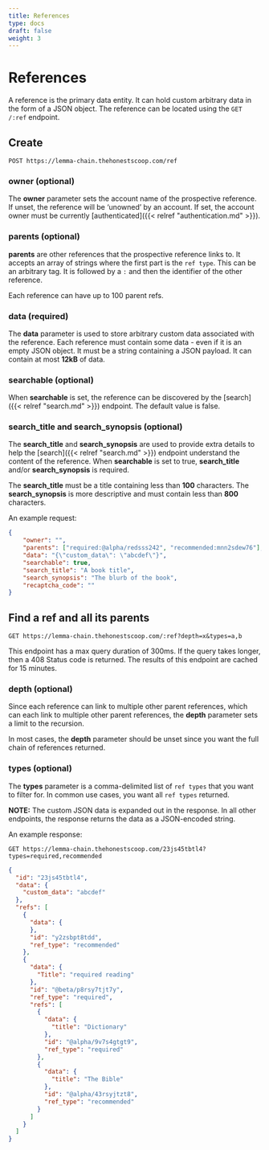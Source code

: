 ```yaml
---
title: References
type: docs
draft: false
weight: 3
---
```



# **References**

A reference is the primary data entity. It can hold custom arbitrary data in the form of a JSON object. The reference can be located using the `GET /:ref` endpoint.

## **Create**

`POST https://lemma-chain.thehonestscoop.com/ref`


### **owner**  (optional)

The **owner** parameter sets the account name of the prospective reference. If unset, the reference will be &lsquo;unowned&rsquo; by an account. If set, the account owner must be currently [authenticated]({{< relref "authentication.md" >}}).

### **parents**  (optional)

**parents** are other references that the prospective reference links to. It accepts an array of strings where the first part is the `ref type`. This can be an arbitrary tag. It is followed by a `:` and then the identifier of the other reference.

Each reference can have up to 100 parent refs.

### **data**  (required)

The **data** parameter is used to store arbitrary custom data associated with the reference. Each reference must contain some data - even if it is an empty JSON object. It must be a string containing a JSON payload. It can contain at most **12kB** of data.

### **searchable**  (optional)

When **searchable** is set, the reference can be discovered by the [search]({{< relref "search.md" >}}) endpoint. The default value is false.


### **search_title** and  **search_synopsis** (optional)

The **search_title** and **search_synopsis** are used to provide extra details to help the [search]({{< relref "search.md" >}}) endpoint understand the content of the reference. When **searchable** is set to true, **search_title** and/or **search_synopsis** is required.

The **search_title** must be a title containing less than **100** characters. The **search_synopsis** is more descriptive and must contain less than **800** characters.

An example request:

```json
{
	"owner": "",
	"parents": ["required:@alpha/redsss242", "recommended:mnn2sdew76"],
	"data": "{\"custom_data\": \"abcdef\"}",
	"searchable": true,
	"search_title": "A book title",
	"search_synopsis": "The blurb of the book",
	"recaptcha_code": ""
}
```

## **Find a ref and all its parents**

`GET https://lemma-chain.thehonestscoop.com/:ref?depth=x&types=a,b`

This endpoint has a max query duration of 300ms. If the query takes longer, then a 408 Status code is returned. The results of this endpoint are cached for 15 minutes.


### **depth**  (optional)

Since each reference can link to multiple other parent references, which can each link to multiple other parent references, the **depth** parameter sets a limit to the recursion.

In most cases, the **depth** parameter should be unset since you want the full chain of references returned.

### **types**  (optional)

The **types** parameter is a comma-delimited list of `ref types` that you want to filter for. In common use cases, you want all `ref types` returned.

**NOTE:** The custom JSON data is expanded out in the response. In all other endpoints, the response returns the data as a JSON-encoded string.

An example response:

`GET https://lemma-chain.thehonestscoop.com/23js45tbtl4?types=required,recommended`

```json
{
  "id": "23js45tbtl4",
  "data": {
    "custom_data": "abcdef"
  },
  "refs": [
    {
      "data": {
      },
      "id": "y2zsbpt8tdd",
      "ref_type": "recommended"
    },
    {
      "data": {
        "Title": "required reading"
      },
      "id": "@beta/p8rsy7tjt7y",
      "ref_type": "required",
      "refs": [
        {
          "data": {
            "title": "Dictionary"
          },
          "id": "@alpha/9v7s4gtgt9",
          "ref_type": "required"
        },
        {
          "data": {
            "title": "The Bible"
          },
          "id": "@alpha/43rsyjtzt8",
          "ref_type": "recommended"
        }
      ]
    }
  ]
}
```